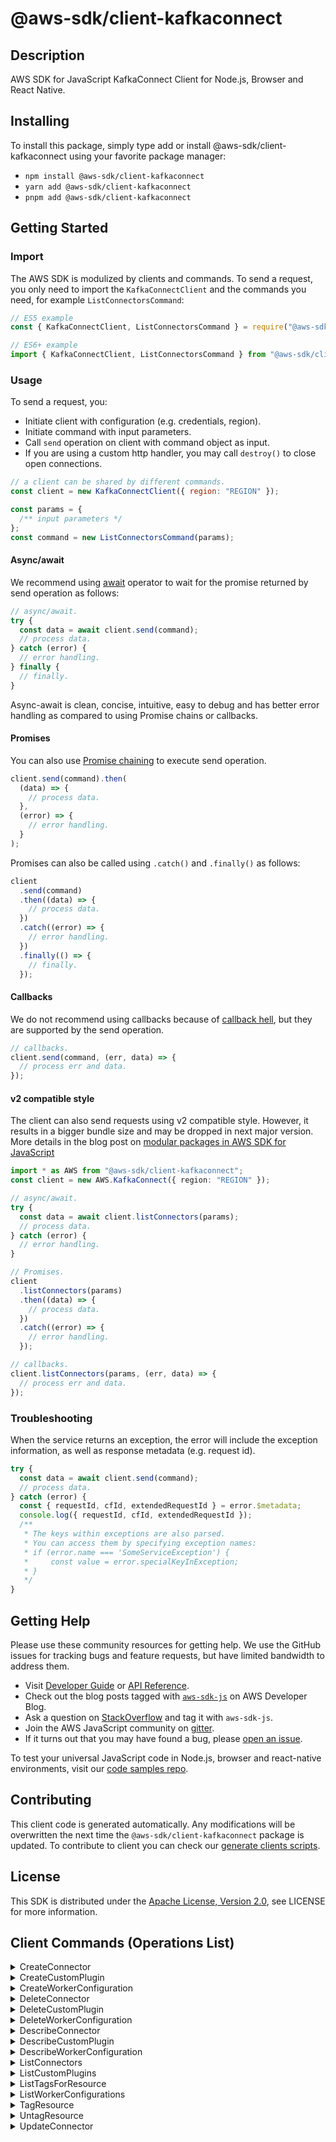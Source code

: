 <!-- generated file, do not edit directly -->

# @aws-sdk/client-kafkaconnect

## Description

AWS SDK for JavaScript KafkaConnect Client for Node.js, Browser and React Native.

<p/>

## Installing

To install this package, simply type add or install @aws-sdk/client-kafkaconnect
using your favorite package manager:

- `npm install @aws-sdk/client-kafkaconnect`
- `yarn add @aws-sdk/client-kafkaconnect`
- `pnpm add @aws-sdk/client-kafkaconnect`

## Getting Started

### Import

The AWS SDK is modulized by clients and commands.
To send a request, you only need to import the `KafkaConnectClient` and
the commands you need, for example `ListConnectorsCommand`:

```js
// ES5 example
const { KafkaConnectClient, ListConnectorsCommand } = require("@aws-sdk/client-kafkaconnect");
```

```ts
// ES6+ example
import { KafkaConnectClient, ListConnectorsCommand } from "@aws-sdk/client-kafkaconnect";
```

### Usage

To send a request, you:

- Initiate client with configuration (e.g. credentials, region).
- Initiate command with input parameters.
- Call `send` operation on client with command object as input.
- If you are using a custom http handler, you may call `destroy()` to close open connections.

```js
// a client can be shared by different commands.
const client = new KafkaConnectClient({ region: "REGION" });

const params = {
  /** input parameters */
};
const command = new ListConnectorsCommand(params);
```

#### Async/await

We recommend using [await](https://developer.mozilla.org/en-US/docs/Web/JavaScript/Reference/Operators/await)
operator to wait for the promise returned by send operation as follows:

```js
// async/await.
try {
  const data = await client.send(command);
  // process data.
} catch (error) {
  // error handling.
} finally {
  // finally.
}
```

Async-await is clean, concise, intuitive, easy to debug and has better error handling
as compared to using Promise chains or callbacks.

#### Promises

You can also use [Promise chaining](https://developer.mozilla.org/en-US/docs/Web/JavaScript/Guide/Using_promises#chaining)
to execute send operation.

```js
client.send(command).then(
  (data) => {
    // process data.
  },
  (error) => {
    // error handling.
  }
);
```

Promises can also be called using `.catch()` and `.finally()` as follows:

```js
client
  .send(command)
  .then((data) => {
    // process data.
  })
  .catch((error) => {
    // error handling.
  })
  .finally(() => {
    // finally.
  });
```

#### Callbacks

We do not recommend using callbacks because of [callback hell](http://callbackhell.com/),
but they are supported by the send operation.

```js
// callbacks.
client.send(command, (err, data) => {
  // process err and data.
});
```

#### v2 compatible style

The client can also send requests using v2 compatible style.
However, it results in a bigger bundle size and may be dropped in next major version. More details in the blog post
on [modular packages in AWS SDK for JavaScript](https://aws.amazon.com/blogs/developer/modular-packages-in-aws-sdk-for-javascript/)

```ts
import * as AWS from "@aws-sdk/client-kafkaconnect";
const client = new AWS.KafkaConnect({ region: "REGION" });

// async/await.
try {
  const data = await client.listConnectors(params);
  // process data.
} catch (error) {
  // error handling.
}

// Promises.
client
  .listConnectors(params)
  .then((data) => {
    // process data.
  })
  .catch((error) => {
    // error handling.
  });

// callbacks.
client.listConnectors(params, (err, data) => {
  // process err and data.
});
```

### Troubleshooting

When the service returns an exception, the error will include the exception information,
as well as response metadata (e.g. request id).

```js
try {
  const data = await client.send(command);
  // process data.
} catch (error) {
  const { requestId, cfId, extendedRequestId } = error.$metadata;
  console.log({ requestId, cfId, extendedRequestId });
  /**
   * The keys within exceptions are also parsed.
   * You can access them by specifying exception names:
   * if (error.name === 'SomeServiceException') {
   *     const value = error.specialKeyInException;
   * }
   */
}
```

## Getting Help

Please use these community resources for getting help.
We use the GitHub issues for tracking bugs and feature requests, but have limited bandwidth to address them.

- Visit [Developer Guide](https://docs.aws.amazon.com/sdk-for-javascript/v3/developer-guide/welcome.html)
  or [API Reference](https://docs.aws.amazon.com/AWSJavaScriptSDK/v3/latest/index.html).
- Check out the blog posts tagged with [`aws-sdk-js`](https://aws.amazon.com/blogs/developer/tag/aws-sdk-js/)
  on AWS Developer Blog.
- Ask a question on [StackOverflow](https://stackoverflow.com/questions/tagged/aws-sdk-js) and tag it with `aws-sdk-js`.
- Join the AWS JavaScript community on [gitter](https://gitter.im/aws/aws-sdk-js-v3).
- If it turns out that you may have found a bug, please [open an issue](https://github.com/aws/aws-sdk-js-v3/issues/new/choose).

To test your universal JavaScript code in Node.js, browser and react-native environments,
visit our [code samples repo](https://github.com/aws-samples/aws-sdk-js-tests).

## Contributing

This client code is generated automatically. Any modifications will be overwritten the next time the `@aws-sdk/client-kafkaconnect` package is updated.
To contribute to client you can check our [generate clients scripts](https://github.com/aws/aws-sdk-js-v3/tree/main/scripts/generate-clients).

## License

This SDK is distributed under the
[Apache License, Version 2.0](http://www.apache.org/licenses/LICENSE-2.0),
see LICENSE for more information.

## Client Commands (Operations List)

<details>
<summary>
CreateConnector
</summary>

[Command API Reference](https://docs.aws.amazon.com/AWSJavaScriptSDK/v3/latest/client/kafkaconnect/command/CreateConnectorCommand/) / [Input](https://docs.aws.amazon.com/AWSJavaScriptSDK/v3/latest/Package/-aws-sdk-client-kafkaconnect/Interface/CreateConnectorCommandInput/) / [Output](https://docs.aws.amazon.com/AWSJavaScriptSDK/v3/latest/Package/-aws-sdk-client-kafkaconnect/Interface/CreateConnectorCommandOutput/)

</details>
<details>
<summary>
CreateCustomPlugin
</summary>

[Command API Reference](https://docs.aws.amazon.com/AWSJavaScriptSDK/v3/latest/client/kafkaconnect/command/CreateCustomPluginCommand/) / [Input](https://docs.aws.amazon.com/AWSJavaScriptSDK/v3/latest/Package/-aws-sdk-client-kafkaconnect/Interface/CreateCustomPluginCommandInput/) / [Output](https://docs.aws.amazon.com/AWSJavaScriptSDK/v3/latest/Package/-aws-sdk-client-kafkaconnect/Interface/CreateCustomPluginCommandOutput/)

</details>
<details>
<summary>
CreateWorkerConfiguration
</summary>

[Command API Reference](https://docs.aws.amazon.com/AWSJavaScriptSDK/v3/latest/client/kafkaconnect/command/CreateWorkerConfigurationCommand/) / [Input](https://docs.aws.amazon.com/AWSJavaScriptSDK/v3/latest/Package/-aws-sdk-client-kafkaconnect/Interface/CreateWorkerConfigurationCommandInput/) / [Output](https://docs.aws.amazon.com/AWSJavaScriptSDK/v3/latest/Package/-aws-sdk-client-kafkaconnect/Interface/CreateWorkerConfigurationCommandOutput/)

</details>
<details>
<summary>
DeleteConnector
</summary>

[Command API Reference](https://docs.aws.amazon.com/AWSJavaScriptSDK/v3/latest/client/kafkaconnect/command/DeleteConnectorCommand/) / [Input](https://docs.aws.amazon.com/AWSJavaScriptSDK/v3/latest/Package/-aws-sdk-client-kafkaconnect/Interface/DeleteConnectorCommandInput/) / [Output](https://docs.aws.amazon.com/AWSJavaScriptSDK/v3/latest/Package/-aws-sdk-client-kafkaconnect/Interface/DeleteConnectorCommandOutput/)

</details>
<details>
<summary>
DeleteCustomPlugin
</summary>

[Command API Reference](https://docs.aws.amazon.com/AWSJavaScriptSDK/v3/latest/client/kafkaconnect/command/DeleteCustomPluginCommand/) / [Input](https://docs.aws.amazon.com/AWSJavaScriptSDK/v3/latest/Package/-aws-sdk-client-kafkaconnect/Interface/DeleteCustomPluginCommandInput/) / [Output](https://docs.aws.amazon.com/AWSJavaScriptSDK/v3/latest/Package/-aws-sdk-client-kafkaconnect/Interface/DeleteCustomPluginCommandOutput/)

</details>
<details>
<summary>
DeleteWorkerConfiguration
</summary>

[Command API Reference](https://docs.aws.amazon.com/AWSJavaScriptSDK/v3/latest/client/kafkaconnect/command/DeleteWorkerConfigurationCommand/) / [Input](https://docs.aws.amazon.com/AWSJavaScriptSDK/v3/latest/Package/-aws-sdk-client-kafkaconnect/Interface/DeleteWorkerConfigurationCommandInput/) / [Output](https://docs.aws.amazon.com/AWSJavaScriptSDK/v3/latest/Package/-aws-sdk-client-kafkaconnect/Interface/DeleteWorkerConfigurationCommandOutput/)

</details>
<details>
<summary>
DescribeConnector
</summary>

[Command API Reference](https://docs.aws.amazon.com/AWSJavaScriptSDK/v3/latest/client/kafkaconnect/command/DescribeConnectorCommand/) / [Input](https://docs.aws.amazon.com/AWSJavaScriptSDK/v3/latest/Package/-aws-sdk-client-kafkaconnect/Interface/DescribeConnectorCommandInput/) / [Output](https://docs.aws.amazon.com/AWSJavaScriptSDK/v3/latest/Package/-aws-sdk-client-kafkaconnect/Interface/DescribeConnectorCommandOutput/)

</details>
<details>
<summary>
DescribeCustomPlugin
</summary>

[Command API Reference](https://docs.aws.amazon.com/AWSJavaScriptSDK/v3/latest/client/kafkaconnect/command/DescribeCustomPluginCommand/) / [Input](https://docs.aws.amazon.com/AWSJavaScriptSDK/v3/latest/Package/-aws-sdk-client-kafkaconnect/Interface/DescribeCustomPluginCommandInput/) / [Output](https://docs.aws.amazon.com/AWSJavaScriptSDK/v3/latest/Package/-aws-sdk-client-kafkaconnect/Interface/DescribeCustomPluginCommandOutput/)

</details>
<details>
<summary>
DescribeWorkerConfiguration
</summary>

[Command API Reference](https://docs.aws.amazon.com/AWSJavaScriptSDK/v3/latest/client/kafkaconnect/command/DescribeWorkerConfigurationCommand/) / [Input](https://docs.aws.amazon.com/AWSJavaScriptSDK/v3/latest/Package/-aws-sdk-client-kafkaconnect/Interface/DescribeWorkerConfigurationCommandInput/) / [Output](https://docs.aws.amazon.com/AWSJavaScriptSDK/v3/latest/Package/-aws-sdk-client-kafkaconnect/Interface/DescribeWorkerConfigurationCommandOutput/)

</details>
<details>
<summary>
ListConnectors
</summary>

[Command API Reference](https://docs.aws.amazon.com/AWSJavaScriptSDK/v3/latest/client/kafkaconnect/command/ListConnectorsCommand/) / [Input](https://docs.aws.amazon.com/AWSJavaScriptSDK/v3/latest/Package/-aws-sdk-client-kafkaconnect/Interface/ListConnectorsCommandInput/) / [Output](https://docs.aws.amazon.com/AWSJavaScriptSDK/v3/latest/Package/-aws-sdk-client-kafkaconnect/Interface/ListConnectorsCommandOutput/)

</details>
<details>
<summary>
ListCustomPlugins
</summary>

[Command API Reference](https://docs.aws.amazon.com/AWSJavaScriptSDK/v3/latest/client/kafkaconnect/command/ListCustomPluginsCommand/) / [Input](https://docs.aws.amazon.com/AWSJavaScriptSDK/v3/latest/Package/-aws-sdk-client-kafkaconnect/Interface/ListCustomPluginsCommandInput/) / [Output](https://docs.aws.amazon.com/AWSJavaScriptSDK/v3/latest/Package/-aws-sdk-client-kafkaconnect/Interface/ListCustomPluginsCommandOutput/)

</details>
<details>
<summary>
ListTagsForResource
</summary>

[Command API Reference](https://docs.aws.amazon.com/AWSJavaScriptSDK/v3/latest/client/kafkaconnect/command/ListTagsForResourceCommand/) / [Input](https://docs.aws.amazon.com/AWSJavaScriptSDK/v3/latest/Package/-aws-sdk-client-kafkaconnect/Interface/ListTagsForResourceCommandInput/) / [Output](https://docs.aws.amazon.com/AWSJavaScriptSDK/v3/latest/Package/-aws-sdk-client-kafkaconnect/Interface/ListTagsForResourceCommandOutput/)

</details>
<details>
<summary>
ListWorkerConfigurations
</summary>

[Command API Reference](https://docs.aws.amazon.com/AWSJavaScriptSDK/v3/latest/client/kafkaconnect/command/ListWorkerConfigurationsCommand/) / [Input](https://docs.aws.amazon.com/AWSJavaScriptSDK/v3/latest/Package/-aws-sdk-client-kafkaconnect/Interface/ListWorkerConfigurationsCommandInput/) / [Output](https://docs.aws.amazon.com/AWSJavaScriptSDK/v3/latest/Package/-aws-sdk-client-kafkaconnect/Interface/ListWorkerConfigurationsCommandOutput/)

</details>
<details>
<summary>
TagResource
</summary>

[Command API Reference](https://docs.aws.amazon.com/AWSJavaScriptSDK/v3/latest/client/kafkaconnect/command/TagResourceCommand/) / [Input](https://docs.aws.amazon.com/AWSJavaScriptSDK/v3/latest/Package/-aws-sdk-client-kafkaconnect/Interface/TagResourceCommandInput/) / [Output](https://docs.aws.amazon.com/AWSJavaScriptSDK/v3/latest/Package/-aws-sdk-client-kafkaconnect/Interface/TagResourceCommandOutput/)

</details>
<details>
<summary>
UntagResource
</summary>

[Command API Reference](https://docs.aws.amazon.com/AWSJavaScriptSDK/v3/latest/client/kafkaconnect/command/UntagResourceCommand/) / [Input](https://docs.aws.amazon.com/AWSJavaScriptSDK/v3/latest/Package/-aws-sdk-client-kafkaconnect/Interface/UntagResourceCommandInput/) / [Output](https://docs.aws.amazon.com/AWSJavaScriptSDK/v3/latest/Package/-aws-sdk-client-kafkaconnect/Interface/UntagResourceCommandOutput/)

</details>
<details>
<summary>
UpdateConnector
</summary>

[Command API Reference](https://docs.aws.amazon.com/AWSJavaScriptSDK/v3/latest/client/kafkaconnect/command/UpdateConnectorCommand/) / [Input](https://docs.aws.amazon.com/AWSJavaScriptSDK/v3/latest/Package/-aws-sdk-client-kafkaconnect/Interface/UpdateConnectorCommandInput/) / [Output](https://docs.aws.amazon.com/AWSJavaScriptSDK/v3/latest/Package/-aws-sdk-client-kafkaconnect/Interface/UpdateConnectorCommandOutput/)

</details>
